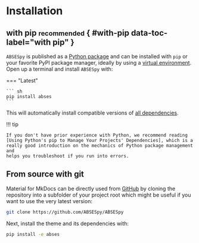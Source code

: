 # Installation

## with pip <small>recommended</small> { #with-pip data-toc-label="with pip" }

`ABSESpy` is published as a [Python package] and can be installed with `pip` or your favorite PyPI package manager, ideally by using a [virtual environment]. Open up a terminal and install `ABSESpy` with:

=== "Latest"

    ``` sh
    pip install abses
    ```

This will automatically install compatible versions of [all dependencies].

<!-- We always strives to support the latest versions, so there's no need to install those packages separately. -->

!!! tip

    If you don't have prior experience with Python, we recommend reading
    [Using Python's pip to Manage Your Projects' Dependencies], which is a
    really good introduction on the mechanics of Python package management and
    helps you troubleshoot if you run into errors.

## From source with git

Material for MkDocs can be directly used from [GitHub] by cloning the
repository into a subfolder of your project root which might be useful if you
want to use the very latest version:

```sh
git clone https://github.com/ABSESpy/ABSESpy
```

Next, install the theme and its dependencies with:

```sh
pip install -e abses
```

<!-- Links -->
  [Python package]: https://pypi.org/project/mkdocs-material/
  [virtual environment]: https://realpython.com/what-is-pip/#using-pip-in-a-python-virtual-environment
  [Using Python's pip to Manage Your Projects' Dependencies]: https://realpython.com/what-is-pip/
  [all dependencies]: ../home/dependencies.md
  [GitHub]: https://github.com/ABSESpy/ABSESpy
